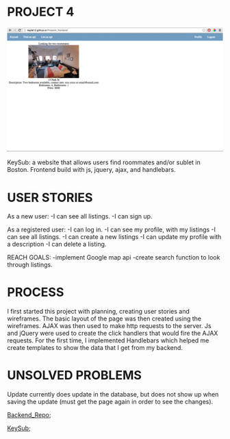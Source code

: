 # PROJECT 4

![screenshot](styles/images/screenshot.png)

KeySub: a website that allows users find roommates and/or sublet in Boston.
Frontend build with js, jquery, ajax, and handlebars.

# USER STORIES

As a new user:
-I can see all listings.
-I can sign up.

As a registered user:
-I can log in.
-I can see my profile, with my listings
-I can see all listings.
-I can create a new listings
-I can update my profile with a description
-I can delete a listing.

REACH GOALS:
-implement Google map api
-create search function to look through listings.

# PROCESS
I first started this project with planning, creating user stories and wireframes. The basic layout of the page was then created using the wireframes.
AJAX was then used to make http requests to the server. Js and jQuery were used to create the click handlers that would fire the AJAX requests.
For the first time, I implemented Handlebars which helped me create templates to show the data that I get from my backend.


# UNSOLVED PROBLEMS
Update currently does update in the database, but does not show up when saving the update (must get the page again in order to see the changes).

[Backend_Repo](https://github.com/kaylal12/Project4_backend);

[KeySub](http://kaylal12.github.io/Project4_frontend/);
